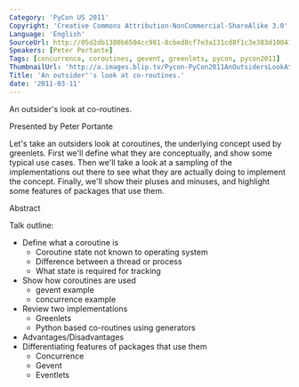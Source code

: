 ```yaml
---
Category: 'PyCon US 2011'
Copyright: 'Creative Commons Attribution-NonCommercial-ShareAlike 3.0'
Language: 'English'
SourceUrl: http://05d2db1380b6504cc981-8cbed8cf7e3a131cd8f1c3e383d10041.r93.cf2.rackcdn.com/pycon-us-2011/396_an-outsider-s-look-at-co-routines.mp4
Speakers: [Peter Portante]
Tags: [concurrence, coroutines, gevent, greenlets, pycon, pycon2011]
ThumbnailUrl: 'http://a.images.blip.tv/Pycon-PyCon2011AnOutsidersLookAtCoroutines790-929.jpg'
Title: 'An outsider''s look at co-routines.'
date: '2011-03-11'
---
```

An outsider's look at co-routines.

Presented by Peter Portante

Let's take an outsiders look at coroutines, the underlying concept used by
greenlets. First we'll define what they are conceptually, and show some
typical use cases. Then we'll take a look at a sampling of the implementations
out there to see what they are actually doing to implement the concept.
Finally, we'll show their pluses and minuses, and highlight some features of
packages that use them.

Abstract

Talk outline:

  * Define what a coroutine is 
    * Coroutine state not known to operating system 
    * Difference between a thread or process 
    * What state is required for tracking 
  * Show how coroutines are used 
    * gevent example 
    * concurrence example 
  * Review two implementations 
    * Greenlets 
    * Python based co-routines using generators 
  * Advantages/Disadvantages 
  * Differentiating features of packages that use them 
    * Concurrence 
    * Gevent 
    * Eventlets 
